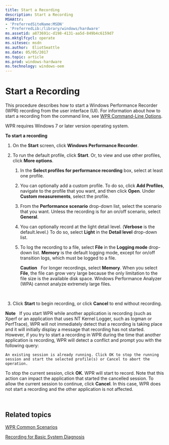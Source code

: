 ```yaml
---
title: Start a Recording
description: Start a Recording
MSHAttr:
- 'PreferredSiteName:MSDN'
- 'PreferredLib:/library/windows/hardware'
ms.assetid: a873691c-d198-4131-aa5d-849b4c6159d7
ms.mktglfcycl: operate
ms.sitesec: msdn
ms.author:  EliotSeattle
ms.date: 05/05/2017
ms.topic: article
ms.prod: windows-hardware
ms.technology: windows-oem
---
```


# Start a Recording


This procedure describes how to start a Windows Performance Recorder (WPR) recording from the user interface (UI). For information about how to start a recording from the command line, see [WPR Command-Line Options](wpr-command-line-options.md).

WPR requires Windows 7 or later version operating system.

**To start a recording**

1.  On the **Start** screen, click **Windows Performance Recorder**.

2.  To run the default profile, click **Start**. Or, to view and use other profiles, click **More options**.

    1.  In the **Select profiles for performance recording** box, select at least one profile.

    2.  You can optionally add a custom profile. To do so, click **Add Profiles**, navigate to the profile that you want, and then click **Open**. Under **Custom measurements**, select the profile.

    3.  From the **Performance scenario** drop-down list, select the scenario that you want. Unless the recording is for an on/off scenario, select **General**.

    4.  You can optionally record at the light detail level. (**Verbose** is the default.level.) To do so, select **Light** in the **Detail level** drop-down list.

    5.  To log the recording to a file, select **File** in the **Logging mode** drop-down list. **Memory** is the default logging mode, except for on/off transition logs, which must be logged to a file.

        **Caution**  
        For longer recordings, select **Memory**. When you select **File**, the file can grow very large because the only limitation to the file size is the available disk space. Windows Performance Analyzer (WPA) cannot analyze extremely large files.

         

3.  Click **Start** to begin recording, or click **Cancel** to end without recording.

**Note**  
If you start WPR while another application is recording (such as Xperf or an application that uses NT Kernel Logger, such as logman or PerfTrace), WPR will not immediately detect that a recording is taking place and it will initially display a message that recording has not started. However, if you try to start a recording in WPR during the time that another application is recording, WPR will detect a conflict and prompt you with the following query:

`An existing session is already running. Click OK to stop the running session and start the selected profile(s) or Cancel to abort the operation.`

To stop the current session, click **OK**. WPR will start to record. Note that this action can impact the application that started the cancelled session. To allow the current session to continue, click **Cancel**. In this case, WPR does not start a recording and the other application is not affected.

 

## Related topics


[WPR Common Scenarios](windows-performance-recorder-common-scenarios.md)

[Recording for Basic System Diagnosis](recording-for-basic-system-diagnosis.md)

 

 







